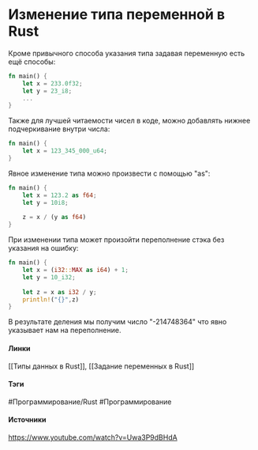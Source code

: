 # Изменение типа переменной в Rust
Кроме привычного способа указания типа задавая переменную есть ещё способы:
```rust
fn main() {
	let x = 233.0f32;
	let y = 23_i8;
	...
}
```
Также для лучшей читаемости чисел в коде, можно добавлять нижнее подчеркивание внутри числа:
```rust
fn main() {
	let x = 123_345_000_u64;
}
```
Явное изменение типа можно произвести с помощью "as":
```rust
fn main() {
	let x = 123.2 as f64;
	let y = 10i8;
	
	z = x / (y as f64)
}
```
При изменении типа может произойти переполнение стэка без указания на ошибку:
```rust
fn main() {
	let x = (i32::MAX as i64) + 1;
	let y = 10_i32;
	
	let z = x as i32 / y;
	println!("{}",z)
}
```
В результате деления мы получим число "-214748364" что явно указывает нам на переполнение.
#### Линки
 [[Типы данных в Rust]],
 [[Задание переменных в Rust]]
#### Тэги
 #Программирование/Rust 
 #Программирование 
#### Источники
 https://www.youtube.com/watch?v=Uwa3P9dBHdA